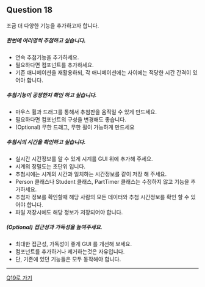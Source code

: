 ## Question 18

조금 더 다양한 기능을 추가하고자 합니다.

##### 한번에 여러명씩 추첨하고 싶습니다.
- 연속 추첨기능을 추가하세요.
- 필요하다면 컴포넌트를 추가하세요.
- 기존 애니메이션을 재활용하되, 각 애니메이션에는 사이에는 적당한 시간 간격이 있어야 합니다.

##### 추첨기능이 공정한지 확인 하고 싶습니다.
- 마우스 휠과 드래그를 통해서 추첨판을 움직일 수 있게 만드세요.
- 필요하다면 컴포넌트의 구성을 변경해도 좋습니다.
- (Optional) 무한 드래그, 무한 휠이 가능하게 만드세요

##### 추첨시의 시간을 확인하고 싶습니다.
- 실시간 시간정보를 알 수 있게 시계를 GUI 위에 추가해 주세요.
- 시계의 정밀도는 초단위 입니다.
- 추첨시에는 시계의 시간과 일치하는 시간정보를 같이 저장 해 주세요.
- Person 클래스나 Student 클래스, PartTimer 클래스는 수정하지 않고 기능을 추가하세요.
- 추첨자 정보를 확인할때 해당 사람의 모든 데이터와 추첨 시간정보를 확인 할 수 있어야 합니다.
- 파일 저장시에도 해당 정보가 저장되어야 합니다.

##### (Optional) 접근성과 가독성을 높여주세요.
- 최대한 접근성, 가독성이 좋게 GUI 를 개선해 보세요.
- 컴포넌트를 추가하거나 제거하는것은 자유입니다.
- 단, 기존에 있던 기능들은 모두 동작해야 합니다.

* * *

[Q19로 가기](Q19.md)